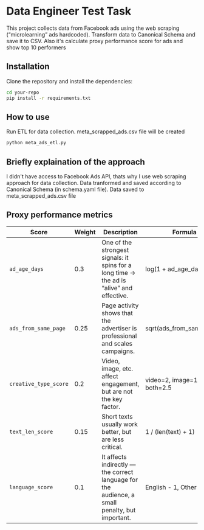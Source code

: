 # Data Engineer Test Task

This project collects data from Facebook ads using the web scraping (“microlearning” ads hardcoded). Transform data to Canonical Schema and save it to CSV. Also it's calculate proxy performance score for ads and show top 10 performers


## Installation

Clone the repository and install the dependencies:

```bash
cd your-repo
pip install -r requirements.txt
```

## How to use

Run ETL for data collection. meta_scrapped_ads.csv file will be created
```bash
python meta_ads_etl.py
```

## Briefly explaination of the approach

I didn't have access to Facebook Ads API, thats why I use web scraping approach for data collection. Data tranformed and saved according to Canonical Schema (in schema.yaml file). Data saved to meta_scrapped_ads.csv file

## Proxy performance metrics
| Score                 | Weight     | Description                                                                                   | Formula
| --------------------- | ---------- | --------------------------------------------------------------------------------------------- | -----------
| `ad_age_days`         | 0.3        | One of the strongest signals: it spins for a long time → the ad is “alive” and effective.     | log(1  + ad_age_days)
| `ads_from_same_page`  | 0.25       | Page activity shows that the advertiser is professional and scales campaigns.                 | sqrt(ads_from_same_page)
| `creative_type_score` | 0.2        | Video, image, etc. affect engagement, but are not the key factor.                             | video=2, image=1, both=2.5
| `text_len_score`      | 0.15       | Short texts usually work better, but are less critical.                                       | 1 / (len(text) + 1)
| `language_score`      | 0.1        | It affects indirectly — the correct language for the audience, a small penalty, but important.| English - 1, Other - 0.5 